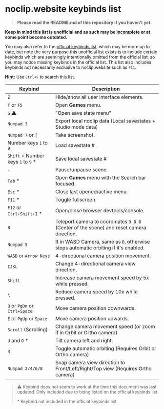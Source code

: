 # noclip.website keybinds list
> **Please read the README.md of this repository if you haven't yet.**

**Keep in mind this list is unofficial and as such may be incomplete or at some point become outdated.**

You may also refer to the [official keybinds list](https://github.com/magcius/noclip.website#controls), which may be more up to date, but note the very purpose this unofficial list exists is to include certain keybinds which are seemingly intentionally omitted from the official list, so you may notice missing keybinds in the official list. This list also includes keybinds not necessarily exclusive to noclip.website such as `F11`.

**Hint:** Use `Ctrl+F` to search this list.

Keybind                            | Description
-|-
`Z`                                | Hide/show all user interface elements.
`T` or `F5`                        | Open **Games** menu.
`G` ⚠️                             | "Open save state menu"
`Numpad 3`                         | Export local noclip data (Local savestates + Studio mode data)
`Numpad 7` or `[`                  | Take screenshot.
Number keys `1` to `9`             | Load savestate #
`Shift` + Number keys `1` to `9` * | Save local savestate #
`.`                                | Pause/unpause scene.
`Tab` *                            | Open **Games** menu with the Search bar focused.
`Esc` *                            | Close last opened/active menu.
`F11` *                            | Toggle fullscreen.
`F12` or `Ctrl+Shift+I` *          | Open/close browser devtools/console.
`B`                                | Teleport camera to coordinates `0 0 0` (Center of the scene) and reset camera direction.
`Numpad 5`                         | If in WASD Camera, same as `B`, otherwise stops automatic orbiting if it's enabled.
`WASD` or `Arrow Keys`             | 4-directional camera position movement.
`IJKL`                             | Change 4-directional camera view direction.
`Shift`                            | Increase camera movement speed by 5x while pressed.
`\`                                | Reduce camera speed by 10x while pressed.
`Q` or `PgDn` or `Ctrl+Space`      | Move camera position downwards.
`E` or `PgUp` or `Space`           | Move camera position upwards.
`Scroll` (Scrolling)               | Change camera movement speed (or zoom if in Orbit or Ortho camera)
`U` and `O` *                      | Tilt camera left and right.
`R`                                | Toggle automatic orbiting (Requires Orbit or Ortho camera)
`Numpad 2/4/6/8`                   | Snap camera view direction to Front/Left/Right/Top view (Requires Ortho camera)

> ⚠️ Keybind does not seem to work at the time this document was last updated. Only included due to being listed on the official keybinds list.
>
> \* Keybind not included in the official keybinds list.
